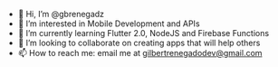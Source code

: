 - 👋 Hi, I’m @gbrenegadz
- 👀 I’m interested in Mobile Development and APIs
- 🌱 I’m currently learning Flutter 2.0, NodeJS and Firebase Functions
- 💞️ I’m looking to collaborate on creating apps that will help others
- 📫 How to reach me: email me at gilbertrenegadodev@gmail.com

<!---
gbrenegadz/gbrenegadz is a ✨ special ✨ repository because its `README.md` (this file) appears on your GitHub profile.
You can click the Preview link to take a look at your changes.
--->
